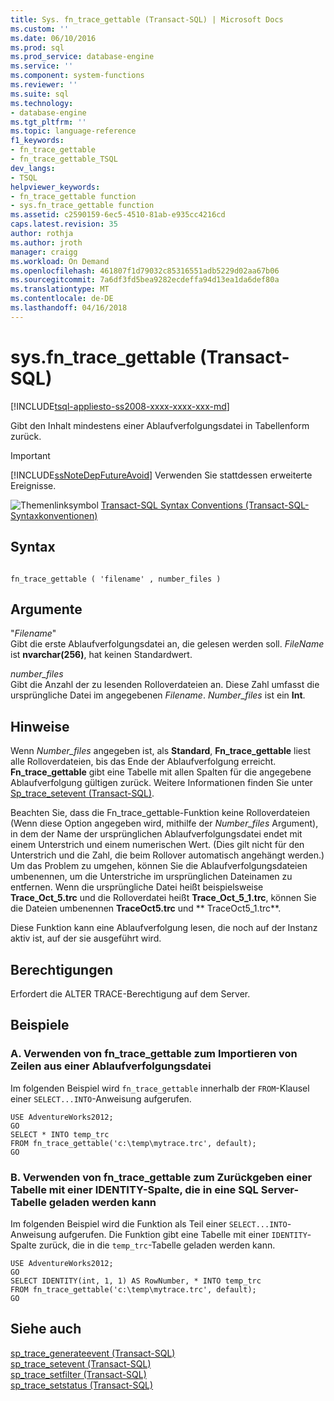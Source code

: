 ```yaml
---
title: Sys. fn_trace_gettable (Transact-SQL) | Microsoft Docs
ms.custom: ''
ms.date: 06/10/2016
ms.prod: sql
ms.prod_service: database-engine
ms.service: ''
ms.component: system-functions
ms.reviewer: ''
ms.suite: sql
ms.technology:
- database-engine
ms.tgt_pltfrm: ''
ms.topic: language-reference
f1_keywords:
- fn_trace_gettable
- fn_trace_gettable_TSQL
dev_langs:
- TSQL
helpviewer_keywords:
- fn_trace_gettable function
- sys.fn_trace_gettable function
ms.assetid: c2590159-6ec5-4510-81ab-e935cc4216cd
caps.latest.revision: 35
author: rothja
ms.author: jroth
manager: craigg
ms.workload: On Demand
ms.openlocfilehash: 461807f1d79032c85316551adb5229d02aa67b06
ms.sourcegitcommit: 7a6df3fd5bea9282ecdeffa94d13ea1da6def80a
ms.translationtype: MT
ms.contentlocale: de-DE
ms.lasthandoff: 04/16/2018
---
```

# <a name="sysfntracegettable-transact-sql"></a>sys.fn_trace_gettable (Transact-SQL)
[!INCLUDE[tsql-appliesto-ss2008-xxxx-xxxx-xxx-md](../../includes/tsql-appliesto-ss2008-xxxx-xxxx-xxx-md.md)]

  Gibt den Inhalt mindestens einer Ablaufverfolgungsdatei in Tabellenform zurück.  
  
> [!IMPORTANT]  
>  [!INCLUDE[ssNoteDepFutureAvoid](../../includes/ssnotedepfutureavoid-md.md)] Verwenden Sie stattdessen erweiterte Ereignisse.  
   
 ![Themenlinksymbol](../../database-engine/configure-windows/media/topic-link.gif "Topic link icon") [Transact-SQL Syntax Conventions (Transact-SQL-Syntaxkonventionen)](../../t-sql/language-elements/transact-sql-syntax-conventions-transact-sql.md)  
  
## <a name="syntax"></a>Syntax  
  
```  
  
fn_trace_gettable ( 'filename' , number_files )  
```  
  
## <a name="arguments"></a>Argumente  
 "*Filename*"  
 Gibt die erste Ablaufverfolgungsdatei an, die gelesen werden soll. *FileName* ist **nvarchar(256)**, hat keinen Standardwert.  
  
 *number_files*  
 Gibt die Anzahl der zu lesenden Rolloverdateien an. Diese Zahl umfasst die ursprüngliche Datei im angegebenen *Filename*. *Number_files* ist ein **Int**.  
  
## <a name="remarks"></a>Hinweise  
 Wenn *Number_files* angegeben ist, als **Standard**, **Fn_trace_gettable** liest alle Rolloverdateien, bis das Ende der Ablaufverfolgung erreicht. **Fn_trace_gettable** gibt eine Tabelle mit allen Spalten für die angegebene Ablaufverfolgung gültigen zurück. Weitere Informationen finden Sie unter [Sp_trace_setevent &#40;Transact-SQL&#41;](../../relational-databases/system-stored-procedures/sp-trace-setevent-transact-sql.md).  
  
 Beachten Sie, dass die Fn_trace_gettable-Funktion keine Rolloverdateien (Wenn diese Option angegeben wird, mithilfe der *Number_files* Argument), in dem der Name der ursprünglichen Ablaufverfolgungsdatei endet mit einem Unterstrich und einem numerischen Wert. (Dies gilt nicht für den Unterstrich und die Zahl, die beim Rollover automatisch angehängt werden.) Um das Problem zu umgehen, können Sie die Ablaufverfolgungsdateien umbenennen, um die Unterstriche im ursprünglichen Dateinamen zu entfernen. Wenn die ursprüngliche Datei heißt beispielsweise **Trace_Oct_5.trc** und die Rolloverdatei heißt **Trace_Oct_5_1.trc**, können Sie die Dateien umbenennen **TraceOct5.trc** und ** TraceOct5_1.trc**.  
  
 Diese Funktion kann eine Ablaufverfolgung lesen, die noch auf der Instanz aktiv ist, auf der sie ausgeführt wird.  
  
## <a name="permissions"></a>Berechtigungen  
 Erfordert die ALTER TRACE-Berechtigung auf dem Server.  
  
## <a name="examples"></a>Beispiele  
  
### <a name="a-using-fntracegettable-to-import-rows-from-a-trace-file"></a>A. Verwenden von fn_trace_gettable zum Importieren von Zeilen aus einer Ablaufverfolgungsdatei  
 Im folgenden Beispiel wird `fn_trace_gettable` innerhalb der `FROM`-Klausel einer `SELECT...INTO`-Anweisung aufgerufen.  
  
```  
USE AdventureWorks2012;  
GO  
SELECT * INTO temp_trc  
FROM fn_trace_gettable('c:\temp\mytrace.trc', default);  
GO  
```  
  
### <a name="b-using-fntracegettable-to-return-a-table-with-an-identity-column-that-can-be-loaded-into-a-sql-server-table"></a>B. Verwenden von fn_trace_gettable zum Zurückgeben einer Tabelle mit einer IDENTITY-Spalte, die in eine SQL Server-Tabelle geladen werden kann  
 Im folgenden Beispiel wird die Funktion als Teil einer `SELECT...INTO`-Anweisung aufgerufen. Die Funktion gibt eine Tabelle mit einer `IDENTITY`-Spalte zurück, die in die `temp_trc`-Tabelle geladen werden kann.  
  
```  
USE AdventureWorks2012;  
GO  
SELECT IDENTITY(int, 1, 1) AS RowNumber, * INTO temp_trc  
FROM fn_trace_gettable('c:\temp\mytrace.trc', default);  
GO  
```  
  
## <a name="see-also"></a>Siehe auch  
 [sp_trace_generateevent &#40;Transact-SQL&#41;](../../relational-databases/system-stored-procedures/sp-trace-generateevent-transact-sql.md)   
 [sp_trace_setevent &#40;Transact-SQL&#41;](../../relational-databases/system-stored-procedures/sp-trace-setevent-transact-sql.md)   
 [sp_trace_setfilter &#40;Transact-SQL&#41;](../../relational-databases/system-stored-procedures/sp-trace-setfilter-transact-sql.md)   
 [sp_trace_setstatus &#40;Transact-SQL&#41;](../../relational-databases/system-stored-procedures/sp-trace-setstatus-transact-sql.md)  
  
  
